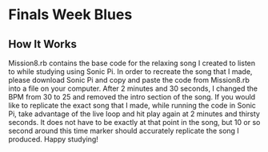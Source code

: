 # Finals Week Blues 

## How It Works 
Mission8.rb contains the base code for the relaxing song I created to listen to while studying using Sonic Pi. In order to recreate the song that  I made, please download Sonic Pi and copy and paste the code from Mission8.rb into a file on your computer. After 2 minutes and 30 seconds, I changed the BPM from 30 to 25 and removed the intro section of the song. If you would like to replicate the exact song that I made, while running the code in Sonic Pi, take advantage of the live loop and hit play again at 2 minutes and thirsty seconds. It does  not have to be exactly at that point in the song, but 10  or so second around this time marker should accurately replicate the song I produced. Happy studying!